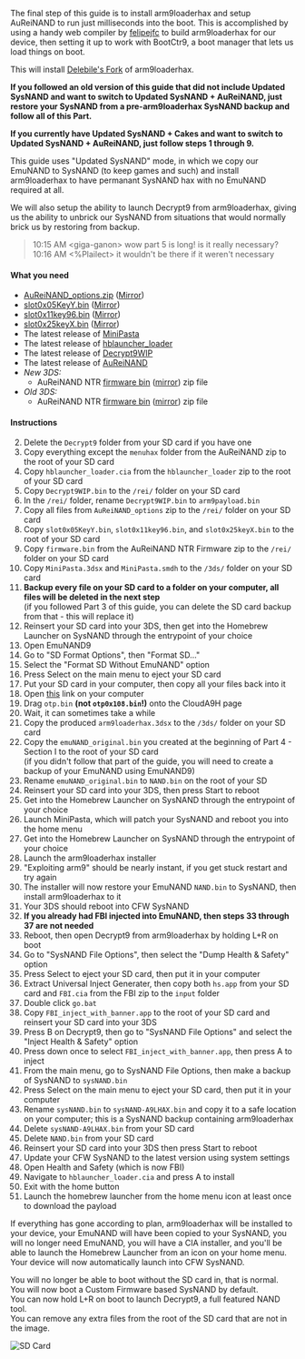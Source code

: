 The final step of this guide is to install arm9loaderhax and setup AuReiNAND to run just milliseconds into the boot. This is accomplished by using a handy web compiler by [felipejfc](https://gbatemp.net/threads/416385/) to build arm9loaderhax for our device, then setting it up to work with BootCtr9, a boot manager that lets us load things on boot.

This will install [Delebile's Fork](https://github.com/delebile/arm9loaderhax) of arm9loaderhax.

**If you followed an old version of this guide that did not include Updated SysNAND and want to switch to Updated SysNAND + AuReiNAND, just restore your SysNAND from a pre-arm9loaderhax SysNAND backup and follow all of this Part.**

**If you currently have Updated SysNAND + Cakes and want to switch to Updated SysNAND + AuReiNAND, just follow steps 1 through 9.**

This guide uses "Updated SysNAND" mode, in which we copy our EmuNAND to SysNAND (to keep games and such) and install arm9loaderhax to have permanant SysNAND hax with no EmuNAND required at all.

We will also setup the ability to launch Decrypt9 from arm9loaderhax, giving us the ability to unbrick our SysNAND from situations that would normally brick us by restoring from backup.

> 10:15 AM \<giga-ganon> wow part 5 is long! is it really necessary?    
> 10:16 AM <%Plailect> it wouldn't be there if it weren't necessary

#### What you need

* [AuReiNAND_options.zip](https://mega.nz/#!ApMwEDaS!5QORKPl5ewnr4Ffrsm4J69n1sOC0ijEGsYEKBqBI1TI) ([Mirror](https://drive.google.com/file/d/0BzPfvjeuhqoDeU9LRXVhNjgyU2c/view?usp=sharing))
* [slot0x05KeyY.bin](https://mega.nz/#!E9VDBApA!QJandFwHWGSGM6SRRwlUodL63ynKrYY9rJp98YXy6Ss) ([Mirror](https://drive.google.com/file/d/0BzPfvjeuhqoDekc3YVVjN3dUTWs/view?usp=sharing))
* [slot0x11key96.bin](https://mega.nz/#!IgdFVJiK!TTdhiZ25uxoWlciIySVOynTcHCh8Oyp9JQMzu4opPy4) ([Mirror](https://drive.google.com/file/d/0BzPfvjeuhqoDZzB5dUhtMjlfcnc/view?usp=sharing))
* [slot0x25keyX.bin](https://mega.nz/#!BoFyzbzT!95N9tJXAi8BfPUzlbwuZC8r8S6Sq6oy-UfuAZz3LhHo) ([Mirror](https://drive.google.com/file/d/0BzPfvjeuhqoDZ1VNUHpQd2owUlE/view?usp=sharing))
* The latest release of [MiniPasta](https://github.com/d0k3/MiniPasta/releases)
* The latest release of [hblauncher_loader](https://github.com/yellows8/hblauncher_loader/releases)
* The latest release of [Decrypt9WIP](https://github.com/d0k3/Decrypt9WIP/releases)
* The latest release of [AuReiNAND](https://github.com/AuroraWright/AuReiNand/releases)
* *New 3DS:* 
    + AuReiNAND NTR [firmware bin](https://mega.nz/#!p0tTDJIQ!aikEtlvB8cjq-aJG9jC6GKx4uvlwN6oI9X2m1OY_ylE) ([mirror](https://drive.google.com/file/d/0BzPfvjeuhqoDM016eHZBQV95anc/view?usp=sharing)) zip file
* *Old 3DS:*
    + AuReiNAND NTR [firmware bin](https://mega.nz/#!04lmVQxD!7IMsl4ChzKhkEaPXhCvEPmbEq_PpD9i06EzrIjtVSIQ) ([mirror](https://drive.google.com/file/d/0BzPfvjeuhqoDVFhnaVNzMlR4SVk/view?usp=sharing)) zip file

#### Instructions

2. Delete the `Decrypt9` folder from your SD card if you have one
1. Copy everything except the `menuhax` folder from the AuReiNAND zip to the root of your SD card
3. Copy `hblauncher_loader.cia` from the `hblauncher_loader` zip to the root of your SD card
7. Copy `Decrypt9WIP.bin` to the `/rei/` folder on your SD card
5. In the `/rei/` folder, rename `Decrypt9WIP.bin` to `arm9payload.bin`
5. Copy all files from `AuReiNAND_options` zip to the `/rei/` folder on your SD card
1. Copy `slot0x05KeyY.bin`, `slot0x11key96.bin`, and `slot0x25keyX.bin` to the root of your SD card
3. Copy `firmware.bin` from the AuReiNAND NTR Firmware zip to the `/rei/` folder on your SD card
12. Copy `MiniPasta.3dsx` and `MiniPasta.smdh` to the `/3ds/` folder on your SD card
3. **Backup every file on your SD card to a folder on your computer, all files will be deleted in the next step**    
(if you followed Part 3 of this guide, you can delete the SD card backup from that - this will replace it)
2. Reinsert your SD card into your 3DS, then get into the Homebrew Launcher on SysNAND through the entrypoint of your choice
3. Open EmuNAND9
4. Go to "SD Format Options", then "Format SD..."
5. Select the "Format SD Without EmuNAND" option
6. Press Select on the main menu to eject your SD card
9. Put your SD card in your computer, then copy all your files back into it
8. Open [this](https://felipejfc.com/a9lh) link on your computer
9. Drag `otp.bin` **(not `otp0x108.bin`!)** onto the CloudA9H page
10. Wait, it can sometimes take a while
11. Copy the produced `arm9loaderhax.3dsx` to the `/3ds/` folder on your SD card
1. Copy the `emuNAND_original.bin` you created at the beginning of Part 4 - Section I to the root of your SD card    
(if you didn't follow that part of the guide, you will need to create a backup of your EmuNAND using EmuNAND9)
1. Rename `emuNAND_original.bin` to `NAND.bin` on the root of your SD
12. Reinsert your SD card into your 3DS, then press Start to reboot
13. Get into the Homebrew Launcher on SysNAND through the entrypoint of your choice
13. Launch MiniPasta, which will patch your SysNAND and reboot you into the home menu
14. Get into the Homebrew Launcher on SysNAND through the entrypoint of your choice
13. Launch the arm9loaderhax installer
14. "Exploiting arm9" should be nearly instant, if you get stuck restart and try again
15. The installer will now restore your EmuNAND `NAND.bin` to SysNAND, then install arm9loaderhax to it
14. Your 3DS should reboot into CFW SysNAND
15. **If you already had FBI injected into EmuNAND, then steps 33 through 37 are not needed**
11. Reboot, then open Decrypt9 from arm9loaderhax by holding L+R on boot
12. Go to "SysNAND File Options", then select the "Dump Health & Safety" option
12. Press Select to eject your SD card, then put it in your computer
13. Extract Universal Inject Generater, then copy both `hs.app` from your SD card and `FBI.cia` from the FBI zip to the `input` folder
14. Double click `go.bat`
15. Copy `FBI_inject_with_banner.app` to the root of your SD card and reinsert your SD card into your 3DS
16. Press B on Decrypt9, then go to "SysNAND File Options" and select the "Inject Health & Safety" option
17. Press down once to select `FBI_inject_with_banner.app`, then press A to inject
15. From the main menu, go to SysNAND File Options, then make a backup of SysNAND to `sysNAND.bin`
14. Press Select on the main menu to eject your SD card, then put it in your computer
17. Rename `sysNAND.bin` to `sysNAND-A9LHAX.bin` and copy it to a safe location on your computer; this is a SysNAND backup containing arm9loaderhax
15. Delete `sysNAND-A9LHAX.bin` from your SD card
15. Delete `NAND.bin` from your SD card
7. Reinsert your SD card into your 3DS then press Start to reboot
6. Update your CFW SysNAND to the latest version using system settings
8. Open Health and Safety (which is now FBI)
9. Navigate to `hblauncher_loader.cia` and press A to install
10. Exit with the home button
10. Launch the homebrew launcher from the home menu icon at least once to download the payload

If everything has gone according to plan, arm9loaderhax will be installed to your device, your EmuNAND will have been copied to your SysNAND, you will no longer need EmuNAND, you will have a CIA installer, and you'll be able to launch the Homebrew Launcher from an icon on your home menu. Your device will now automatically launch into CFW SysNAND.

You will no longer be able to boot without the SD card in, that is normal.    
You will now boot a Custom Firmware based SysNAND by default.    
You can now hold L+R on boot to launch Decrypt9, a full featured NAND tool.    
You can remove any extra files from the root of the SD card that are not in the image.

![SD Card](http://i.imgur.com/2bAlKhp.png)